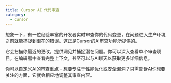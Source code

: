```yaml
---
title: Cursor AI 代码审查
category:
  - Cursor
---
```

想象一下，有一位经验丰富的开发者实时审查你的代码变更，在问题进入生产环境之前就能捕捉到潜在的错误。这正是Cursor的AI审查功能所提供的。

它会扫描你最近的更改，提供洞见并捕捉潜在问题。你可以深入查看单个审查项目，在编辑器中查看完整上下文，甚至可以与AI聊天以获取更多详细信息。

你可以自定义AI的审查重点 - 想要专注于性能优化或安全漏洞？只需告诉AI你想要关注的方面，它就会相应地调整其审查内容。
<VidStack src="https://cdn.builder.io/o/assets%2FYJIGb4i01jvw0SRdL5Bt%2Fd5764c3f2db3406183c42ce5e438dfb9%2Fcompressed?apiKey=YJIGb4i01jvw0SRdL5Bt&token=d5764c3f2db3406183c42ce5e438dfb9&alt=media&optimized=true" autoplay loop/>
